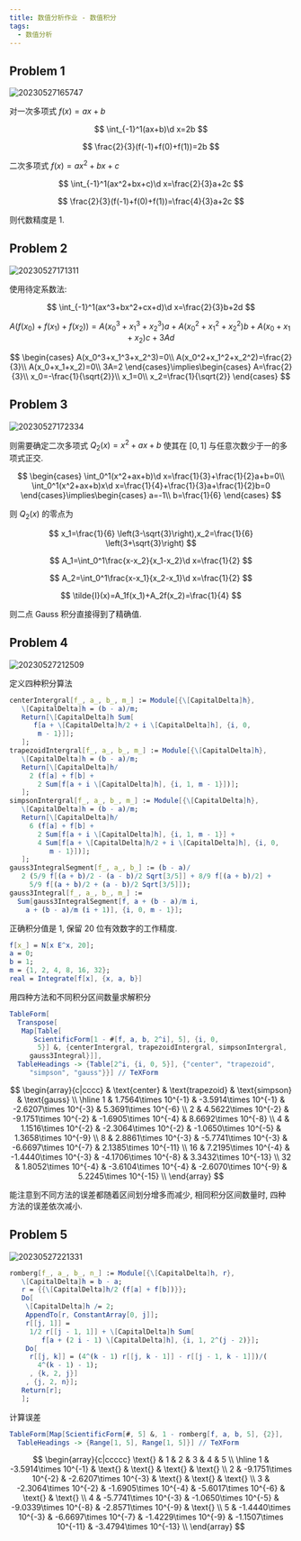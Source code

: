 ```yaml
---
title: 数值分析作业 - 数值积分
tags:
  - 数值分析
---
```


## Problem 1

![20230527165747](https://cdn.duanyll.com/img/20230527165747.png)

对一次多项式 $f(x)=ax+b$

$$
\int_{-1}^1(ax+b)\d x=2b
$$

$$
\frac{2}{3}(f(-1)+f(0)+f(1))=2b
$$

二次多项式 $f(x)=ax^2+bx+c$

$$
\int_{-1}^1(ax^2+bx+c)\d x=\frac{2}{3}a+2c
$$

$$
\frac{2}{3}(f(-1)+f(0)+f(1))=\frac{4}{3}a+2c
$$

则代数精度是 1.

## Problem 2

![20230527171311](https://cdn.duanyll.com/img/20230527171311.png)

使用待定系数法:

$$
\int_{-1}^1(ax^3+bx^2+cx+d)\d x=\frac{2}{3}b+2d
$$

$$
A(f(x_0)+f(x_1)+f(x_2))=A(x_0^3+x_1^3+x_2^3)a+A(x_0^2+x_1^2+x_2^2)b+A(x_0+x_1+x_2)c+3Ad
$$

$$
\begin{cases}
    A(x_0^3+x_1^3+x_2^3)=0\\
    A(x_0^2+x_1^2+x_2^2)=\frac{2}{3}\\
    A(x_0+x_1+x_2)=0\\
    3A=2
\end{cases}\implies\begin{cases}
    A=\frac{2}{3}\\
    x_0=-\frac{1}{\sqrt{2}}\\
    x_1=0\\
    x_2=\frac{1}{\sqrt{2}}
\end{cases}
$$

## Problem 3

![20230527172334](https://cdn.duanyll.com/img/20230527172334.png)

则需要确定二次多项式 $Q_2(x)=x^2+ax+b$ 使其在 $[0,1]$ 与任意次数少于一的多项式正交.

$$
\begin{cases}
    \int_0^1(x^2+ax+b)\d x=\frac{1}{3}+\frac{1}{2}a+b=0\\
    \int_0^1(x^2+ax+b)x\d x=\frac{1}{4}+\frac{1}{3}a+\frac{1}{2}b=0
\end{cases}\implies\begin{cases}
    a=-1\\
    b=\frac{1}{6}
\end{cases}
$$

则 $Q_2(x)$ 的零点为 

$$
x_1=\frac{1}{6} \left(3-\sqrt{3}\right),x_2=\frac{1}{6} \left(3+\sqrt{3}\right)
$$

$$
A_1=\int_0^1\frac{x-x_2}{x_1-x_2}\d x=\frac{1}{2}
$$

$$
A_2=\int_0^1\frac{x-x_1}{x_2-x_1}\d x=\frac{1}{2}
$$

$$
\tilde{I}(x)=A_1f(x_1)+A_2f(x_2)=\frac{1}{4}
$$

则二点 Gauss 积分直接得到了精确值.

## Problem 4

![20230527212509](https://cdn.duanyll.com/img/20230527212509.png)

定义四种积分算法

```mathematica
centerIntergral[f_, a_, b_, m_] := Module[{\[CapitalDelta]h},
   \[CapitalDelta]h = (b - a)/m;
   Return[\[CapitalDelta]h Sum[
      f[a + \[CapitalDelta]h/2 + i \[CapitalDelta]h], {i, 0, 
       m - 1}]];
   ];
trapezoidIntergral[f_, a_, b_, m_] := Module[{\[CapitalDelta]h},
   \[CapitalDelta]h = (b - a)/m;
   Return[\[CapitalDelta]h/
     2 (f[a] + f[b] + 
       2 Sum[f[a + i \[CapitalDelta]h], {i, 1, m - 1}])];
   ];
simpsonIntergral[f_, a_, b_, m_] := Module[{\[CapitalDelta]h},
   \[CapitalDelta]h = (b - a)/m;
   Return[\[CapitalDelta]h/
     6 (f[a] + f[b] + 
       2 Sum[f[a + i \[CapitalDelta]h], {i, 1, m - 1}] + 
       4 Sum[f[a + \[CapitalDelta]h/2 + i \[CapitalDelta]h], {i, 0, 
          m - 1}])];
   ];
gauss3IntegralSegment[f_, a_, b_] := (b - a)/
   2 (5/9 f[(a + b)/2 - (a - b)/2 Sqrt[3/5]] + 8/9 f[(a + b)/2] + 
     5/9 f[(a + b)/2 + (a - b)/2 Sqrt[3/5]]);
gauss3Integral[f_, a_, b_, m_] := 
  Sum[gauss3IntegralSegment[f, a + (b - a)/m i, 
    a + (b - a)/m (i + 1)], {i, 0, m - 1}];
```

正确积分值是 $1$, 保留 20 位有效数字的工作精度.

```mathematica
f[x_] = N[x E^x, 20];
a = 0;
b = 1;
m = {1, 2, 4, 8, 16, 32};
real = Integrate[f[x], {x, a, b}]
```

用四种方法和不同积分区间数量求解积分

```mathematica
TableForm[
  Transpose[
   Map[Table[
      ScientificForm[1 - #[f, a, b, 2^i], 5], {i, 0, 
       5}] &, {centerIntergral, trapezoidIntergral, simpsonIntergral, 
     gauss3Integral}]], 
  TableHeadings -> {Table[2^i, {i, 0, 5}], {"center", "trapezoid", 
     "simpson", "gauss"}}] // TeXForm
```

$$
\begin{array}{c|cccc}
  & \text{center} & \text{trapezoid} & \text{simpson} &
   \text{gauss} \\
\hline
 1 & 1.7564\times 10^{-1} & -3.5914\times 10^{-1} &
   -2.6207\times 10^{-3} & 5.3691\times 10^{-6} \\
 2 & 4.5622\times 10^{-2} & -9.1751\times 10^{-2} &
   -1.6905\times 10^{-4} & 8.6692\times 10^{-8} \\
 4 & 1.1516\times 10^{-2} & -2.3064\times 10^{-2} &
   -1.0650\times 10^{-5} & 1.3658\times 10^{-9} \\
 8 & 2.8861\times 10^{-3} & -5.7741\times 10^{-3} &
   -6.6697\times 10^{-7} & 2.1385\times 10^{-11} \\
 16 & 7.2195\times 10^{-4} & -1.4440\times 10^{-3} &
   -4.1706\times 10^{-8} & 3.3432\times 10^{-13} \\
 32 & 1.8052\times 10^{-4} & -3.6104\times 10^{-4} &
   -2.6070\times 10^{-9} & 5.2245\times 10^{-15} \\
\end{array}
$$

能注意到不同方法的误差都随着区间划分增多而减少, 相同积分区间数量时, 四种方法的误差依次减小.

## Problem 5

![20230527221331](https://cdn.duanyll.com/img/20230527221331.png)

```mathematica
romberg[f_, a_, b_, n_] := Module[{\[CapitalDelta]h, r},
   \[CapitalDelta]h = b - a;
   r = {{\[CapitalDelta]h/2 (f[a] + f[b])}};
   Do[
    \[CapitalDelta]h /= 2;
    AppendTo[r, ConstantArray[0, j]];
    r[[j, 1]] = 
     1/2 r[[j - 1, 1]] + \[CapitalDelta]h Sum[
        f[a + (2 i - 1) \[CapitalDelta]h], {i, 1, 2^(j - 2)}];
    Do[
     r[[j, k]] = (4^(k - 1) r[[j, k - 1]] - r[[j - 1, k - 1]])/(
       4^(k - 1) - 1);
     , {k, 2, j}]
    , {j, 2, n}];
   Return[r];
   ];
```

计算误差

```mathematica
TableForm[Map[ScientificForm[#, 5] &, 1 - romberg[f, a, b, 5], {2}], 
  TableHeadings -> {Range[1, 5], Range[1, 5]}] // TeXForm
```

$$
\begin{array}{c|ccccc}
 \text{} & 1 & 2 & 3 & 4 & 5 \\ 
 \hline 
 1 & -3.5914\times 10^{-1} & \text{} & \text{} & \text{} &
   \text{} \\ 
 2 & -9.1751\times 10^{-2} & -2.6207\times 10^{-3} & \text{} &
   \text{} & \text{} \\
 3 & -2.3064\times 10^{-2} & -1.6905\times 10^{-4} &
   -5.6017\times 10^{-6} & \text{} & \text{} \\
 4 & -5.7741\times 10^{-3} & -1.0650\times 10^{-5} &
   -9.0339\times 10^{-8} & -2.8571\times 10^{-9} & \text{} \\
 5 & -1.4440\times 10^{-3} & -6.6697\times 10^{-7} &
   -1.4229\times 10^{-9} & -1.1507\times 10^{-11} &
   -3.4794\times 10^{-13} \\
\end{array}
$$